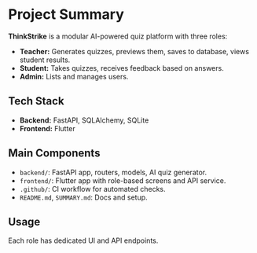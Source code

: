 # Project Summary

**ThinkStrike** is a modular AI-powered quiz platform with three roles:

- **Teacher:** Generates quizzes, previews them, saves to database, views student results.
- **Student:** Takes quizzes, receives feedback based on answers.
- **Admin:** Lists and manages users.

## Tech Stack

- **Backend:** FastAPI, SQLAlchemy, SQLite
- **Frontend:** Flutter

## Main Components

- `backend/`: FastAPI app, routers, models, AI quiz generator.
- `frontend/`: Flutter app with role-based screens and API service.
- `.github/`: CI workflow for automated checks.
- `README.md`, `SUMMARY.md`: Docs and setup.

## Usage

Each role has dedicated UI and API endpoints.